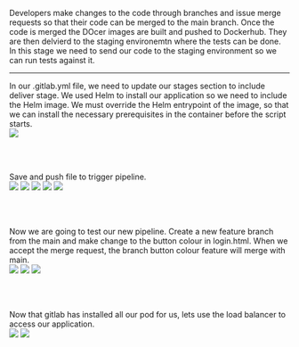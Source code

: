 Developers make changes to the code through branches and issue merge requests so that their code can be merged to the main branch. Once the code is merged the DOcer images are built and pushed to Dockerhub. They are then delvierd to the staging environemtn where the tests can be done.
<br>
In this stage we need to send our code to the staging environment so we can run tests against it.

<hr>

In our .gitlab.yml file, we need to update our stages section to include deliver stage. We used Helm to install our application so we need to include the Helm image. We must override the Helm entrypoint of the image, so that we can install the necessary prerequisites in the container before the script starts.
<br>
<img src="https://github.com/LawrenceDavy13/DevopsProject-3-Kubernetes/blob/main/images/4.%20CICD/5b.%20Staging/image.png">

<br>
<br>

Save and push file to trigger pipeline.
<br>
<img src="https://github.com/LawrenceDavy13/DevopsProject-3-Kubernetes/blob/main/images/4.%20CICD/5b.%20Staging/image2.png">
<img src="https://github.com/LawrenceDavy13/DevopsProject-3-Kubernetes/blob/main/images/4.%20CICD/5b.%20Staging/image3.png">
<img src="https://github.com/LawrenceDavy13/DevopsProject-3-Kubernetes/blob/main/images/4.%20CICD/5b.%20Staging/image4.png">
<img src="https://github.com/LawrenceDavy13/DevopsProject-3-Kubernetes/blob/main/images/4.%20CICD/5b.%20Staging/image5.png">
<img src="https://github.com/LawrenceDavy13/DevopsProject-3-Kubernetes/blob/main/images/4.%20CICD/5b.%20Staging/image6.png">

<br>
<br>

Now we are going to test our new pipeline. Create a new feature branch from the main and make change to the button colour in login.html. When we accept the merge request, the branch button colour feature will merge with main.
<br>
<img src="https://github.com/LawrenceDavy13/DevopsProject-3-Kubernetes/blob/main/images/4.%20CICD/5b.%20Staging/image7.png">
<img src="https://github.com/LawrenceDavy13/DevopsProject-3-Kubernetes/blob/main/images/4.%20CICD/5b.%20Staging/image8.png">
<img src="https://github.com/LawrenceDavy13/DevopsProject-3-Kubernetes/blob/main/images/4.%20CICD/5b.%20Staging/image9.png">

<br>
<br>

Now that gitlab has installed all our pod for us, lets use the load balancer to access our application.
<br>
<img src="https://github.com/LawrenceDavy13/DevopsProject-3-Kubernetes/blob/main/images/4.%20CICD/5b.%20Staging/image10.png">
<img src="https://github.com/LawrenceDavy13/DevopsProject-3-Kubernetes/blob/main/images/4.%20CICD/5b.%20Staging/image11.png">



